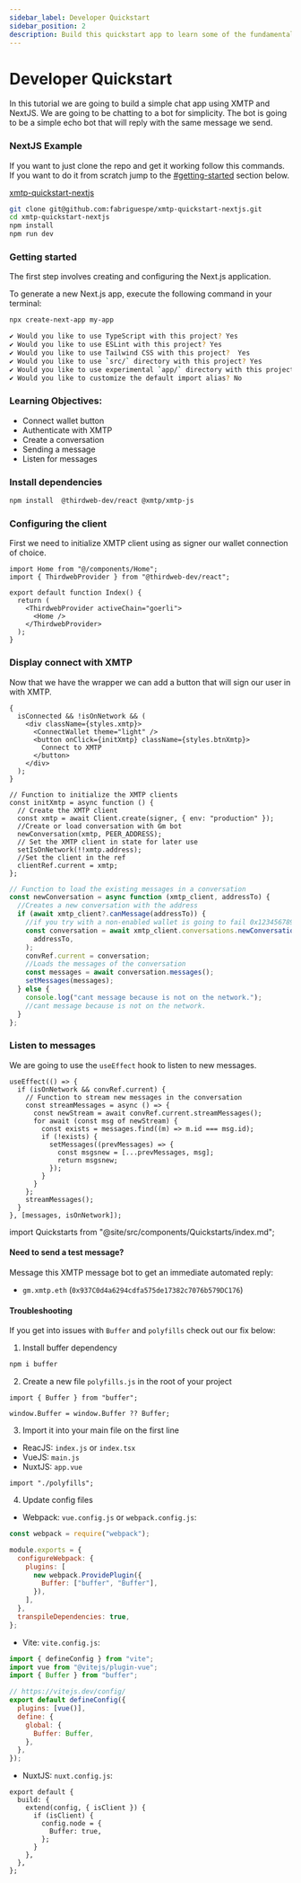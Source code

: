 ```yaml
---
sidebar_label: Developer Quickstart
sidebar_position: 2
description: Build this quickstart app to learn some of the fundamental concepts involved in building with XMTP.
---
```


# Developer Quickstart

In this tutorial we are going to build a simple chat app using XMTP and NextJS. We are going to be chatting to a bot for simplicity. The bot is going to be a simple echo bot that will reply with the same message we send.

### NextJS Example

If you want to just clone the repo and get it working follow this commands. If you want to do it from scratch jump to the [#getting-started](#getting-started) section below.

[<div class="div-header-github-link"></div> xmtp-quickstart-nextjs](https://github.com/fabriguespe/xmtp-quickstart-nextjs)

```bash
git clone git@github.com:fabriguespe/xmtp-quickstart-nextjs.git
cd xmtp-quickstart-nextjs
npm install
npm run dev
```

### Getting started

The first step involves creating and configuring the Next.js application.

To generate a new Next.js app, execute the following command in your terminal:

```bash
npx create-next-app my-app

✔ Would you like to use TypeScript with this project? Yes
✔ Would you like to use ESLint with this project? Yes
✔ Would you like to use Tailwind CSS with this project?  Yes
✔ Would you like to use `src/` directory with this project? Yes
✔ Would you like to use experimental `app/` directory with this project? No
✔ Would you like to customize the default import alias? No
```

### Learning Objectives:

- Connect wallet button
- Authenticate with XMTP
- Create a conversation
- Sending a message
- Listen for messages

### Install dependencies

```bash
npm install  @thirdweb-dev/react @xmtp/xmtp-js
```

### Configuring the client

First we need to initialize XMTP client using as signer our wallet connection of choice.

```tsx
import Home from "@/components/Home";
import { ThirdwebProvider } from "@thirdweb-dev/react";

export default function Index() {
  return (
    <ThirdwebProvider activeChain="goerli">
      <Home />
    </ThirdwebProvider>
  );
}
```

### Display connect with XMTP

Now that we have the wrapper we can add a button that will sign our user in with XMTP.

```tsx
{
  isConnected && !isOnNetwork && (
    <div className={styles.xmtp}>
      <ConnectWallet theme="light" />
      <button onClick={initXmtp} className={styles.btnXmtp}>
        Connect to XMTP
      </button>
    </div>
  );
}
```

```tsx
// Function to initialize the XMTP clients
const initXmtp = async function () {
  // Create the XMTP client
  const xmtp = await Client.create(signer, { env: "production" });
  //Create or load conversation with Gm bot
  newConversation(xmtp, PEER_ADDRESS);
  // Set the XMTP client in state for later use
  setIsOnNetwork(!!xmtp.address);
  //Set the client in the ref
  clientRef.current = xmtp;
};
```

```jsx
// Function to load the existing messages in a conversation
const newConversation = async function (xmtp_client, addressTo) {
  //Creates a new conversation with the address
  if (await xmtp_client?.canMessage(addressTo)) {
    //if you try with a non-enabled wallet is going to fail 0x1234567890123456789012345678901234567890
    const conversation = await xmtp_client.conversations.newConversation(
      addressTo,
    );
    convRef.current = conversation;
    //Loads the messages of the conversation
    const messages = await conversation.messages();
    setMessages(messages);
  } else {
    console.log("cant message because is not on the network.");
    //cant message because is not on the network.
  }
};
```

### Listen to messages

We are going to use the `useEffect` hook to listen to new messages.

```tsx
useEffect(() => {
  if (isOnNetwork && convRef.current) {
    // Function to stream new messages in the conversation
    const streamMessages = async () => {
      const newStream = await convRef.current.streamMessages();
      for await (const msg of newStream) {
        const exists = messages.find((m) => m.id === msg.id);
        if (!exists) {
          setMessages((prevMessages) => {
            const msgsnew = [...prevMessages, msg];
            return msgsnew;
          });
        }
      }
    };
    streamMessages();
  }
}, [messages, isOnNetwork]);
```

import Quickstarts from "@site/src/components/Quickstarts/index.md";

<Quickstarts />

#### Need to send a test message?

Message this XMTP message bot to get an immediate automated reply:

- `gm.xmtp.eth` (`0x937C0d4a6294cdfa575de17382c7076b579DC176`)

#### Troubleshooting

If you get into issues with `Buffer` and `polyfills` check out our fix below:

1. Install buffer dependency

```bash
npm i buffer
```

2. Create a new file `polyfills.js` in the root of your project

```tsx
import { Buffer } from "buffer";

window.Buffer = window.Buffer ?? Buffer;
```

3. Import it into your main file on the first line

- ReacJS: `index.js` or `index.tsx`
- VueJS: `main.js`
- NuxtJS: `app.vue`

```tsx
import "./polyfills";
```

4. Update config files

- Webpack: `vue.config.js` or `webpack.config.js`:

```jsx
const webpack = require("webpack");

module.exports = {
  configureWebpack: {
    plugins: [
      new webpack.ProvidePlugin({
        Buffer: ["buffer", "Buffer"],
      }),
    ],
  },
  transpileDependencies: true,
};
```

- Vite: `vite.config.js`:

```jsx
import { defineConfig } from "vite";
import vue from "@vitejs/plugin-vue";
import { Buffer } from "buffer";

// https://vitejs.dev/config/
export default defineConfig({
  plugins: [vue()],
  define: {
    global: {
      Buffer: Buffer,
    },
  },
});
```

- NuxtJS: `nuxt.config.js`:

```tsx
export default {
  build: {
    extend(config, { isClient }) {
      if (isClient) {
        config.node = {
          Buffer: true,
        };
      }
    },
  },
};
```
